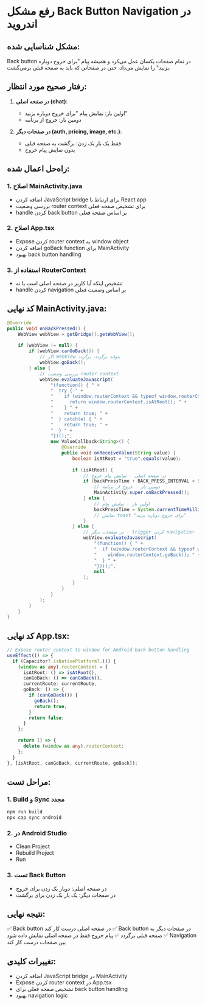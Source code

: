 # رفع مشکل Back Button Navigation در اندروید

## مشکل شناسایی شده:

Back button در تمام صفحات یکسان عمل می‌کرد و همیشه پیام "برای خروج دوباره بزنید" را نمایش می‌داد، حتی در صفحاتی که باید به صفحه قبلی برمی‌گشت.

## رفتار صحیح مورد انتظار:

1. **در صفحه اصلی (chat)**: 
   - اولین بار: نمایش پیام "برای خروج دوباره بزنید"
   - دومین بار: خروج از برنامه

2. **در صفحات دیگر (auth, pricing, image, etc.)**:
   - فقط یک بار بک زدن: برگشت به صفحه قبلی
   - بدون نمایش پیام خروج

## راه‌حل اعمال شده:

### 1. اصلاح MainActivity.java
- اضافه کردن JavaScript bridge برای ارتباط با React app
- بررسی وضعیت router context برای تشخیص صفحه فعلی
- handle کردن back button بر اساس صفحه فعلی

### 2. اصلاح App.tsx
- Expose کردن router context به window object
- اضافه کردن goBack function برای MainActivity
- بهبود back button handling

### 3. استفاده از RouterContext
- تشخیص اینکه آیا کاربر در صفحه اصلی است یا نه
- handle کردن navigation بر اساس وضعیت فعلی

## کد نهایی MainActivity.java:

```java
@Override
public void onBackPressed() {
    WebView webView = getBridge().getWebView();
    
    if (webView != null) {
        if (webView.canGoBack()) {
            // اگر WebView بتواند برگردد، برگردد
            webView.goBack();
        } else {
            // بررسی وضعیت router context
            webView.evaluateJavascript(
                "(function() { " +
                "  try { " +
                "    if (window.routerContext && typeof window.routerContext.isAtRoot === 'function') { " +
                "      return window.routerContext.isAtRoot(); " +
                "    } " +
                "    return true; " +
                "  } catch(e) { " +
                "    return true; " +
                "  } " +
                "})();",
                new ValueCallback<String>() {
                    @Override
                    public void onReceiveValue(String value) {
                        boolean isAtRoot = "true".equals(value);
                        
                        if (isAtRoot) {
                            // در صفحه اصلی - نمایش پیام خروج
                            if (backPressTime + BACK_PRESS_INTERVAL > System.currentTimeMillis()) {
                                // دومین بار - خروج از برنامه
                                MainActivity.super.onBackPressed();
                            } else {
                                // اولین بار - نمایش پیام
                                backPressTime = System.currentTimeMillis();
                                // نمایش toast "برای خروج دوباره بزنید"
                            }
                        } else {
                            // در صفحات دیگر - trigger کردن navigation
                            webView.evaluateJavascript(
                                "(function() { " +
                                "  if (window.routerContext && typeof window.routerContext.goBack === 'function') { " +
                                "    window.routerContext.goBack(); " +
                                "  } " +
                                "})();",
                                null
                            );
                        }
                    }
                }
            );
        }
    }
}
```

## کد نهایی App.tsx:

```typescript
// Expose router context to window for Android back button handling
useEffect(() => {
  if (Capacitor?.isNativePlatform?.()) {
    (window as any).routerContext = {
      isAtRoot: () => isAtRoot(),
      canGoBack: () => canGoBack(),
      currentRoute: currentRoute,
      goBack: () => {
        if (canGoBack()) {
          goBack();
          return true;
        }
        return false;
      }
    };
    
    return () => {
      delete (window as any).routerContext;
    };
  }
}, [isAtRoot, canGoBack, currentRoute, goBack]);
```

## مراحل تست:

### 1. Build و Sync مجدد
```bash
npm run build
npx cap sync android
```

### 2. در Android Studio
- Clean Project
- Rebuild Project
- Run

### 3. تست Back Button
- در صفحه اصلی: دوبار بک زدن برای خروج
- در صفحات دیگر: یک بار بک زدن برای برگشت

## نتیجه نهایی:

✅ Back button در صفحه اصلی درست کار کند
✅ Back button در صفحات دیگر به صفحه قبلی برگردد
✅ پیام خروج فقط در صفحه اصلی نمایش داده شود
✅ Navigation بین صفحات درست کار کند

## تغییرات کلیدی:

- اضافه کردن JavaScript bridge در MainActivity
- Expose کردن router context در App.tsx
- تشخیص صفحه فعلی برای back button handling
- بهبود navigation logic
